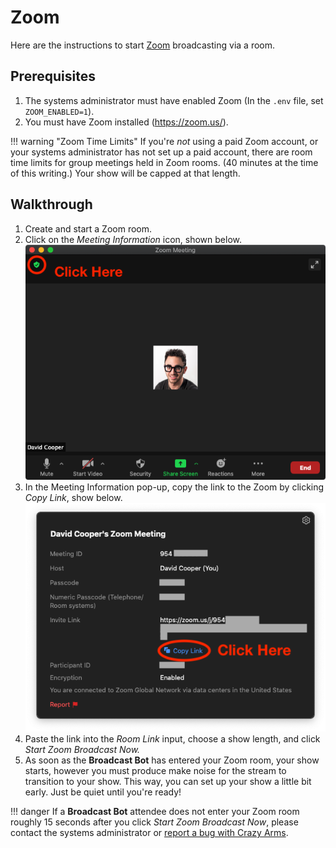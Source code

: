 # Zoom

Here are the instructions to start [Zoom](https://zoom.us/) broadcasting via a room.

## Prerequisites

1. The systems administrator must have enabled Zoom (In the `.env` file, set
   `ZOOM_ENABLED=1`).
2. You must have Zoom installed (<https://zoom.us/>).

!!! warning "Zoom Time Limits"
    If you're _not_ using a paid Zoom account, or your systems administrator has
    not set up a paid account, there are room time limits for group meetings
    held in Zoom rooms. (40 minutes at the time of this writing.) Your show will
    be capped at that length.


## Walkthrough

1. Create and start a Zoom room.
2. Click on the _Meeting Information_ icon, shown below.
    ![Zoom Instructions Screenshot #1](../../img/zoom-instructions-1.png)
1. In the Meeting Information pop-up, copy the link to the Zoom by clicking
   _Copy Link_, show below.
    ![Zoom Instructions Screenshot #2](../../img/zoom-instructions-2.png)
1. Paste the link into the _Room Link_ input, choose a show length, and
    click _Start Zoom Broadcast Now._
1. As soon as the **Broadcast Bot** has entered your Zoom room, your show
    starts, however you must produce make noise for the stream to transition
    to your show. This way, you can set up your show a little bit early. Just
    be quiet until you're ready!

!!! danger
    If a **Broadcast Bot** attendee does not enter your Zoom room roughly
    15 seconds after you click _Start Zoom Broadcast Now_, please contact
    the systems administrator or
    [report a bug with Crazy Arms](https://github.com/dtcooper/carb/issues).
